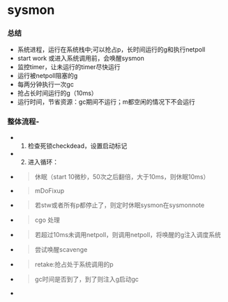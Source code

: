 # sysmon
### 总结
- 系统进程，运行在系统栈中;可以抢占p，长时间运行的g和执行netpoll
- start work 或进入系统调用前，会唤醒sysmon
- 监控timer，让未运行的timer尽快运行
- 运行被netpoll阻塞的g
- 每两分钟执行一次gc
- 抢占长时间运行的g（10ms）
- 运行时间，节省资源：gc期间不运行；m都空闲的情况下不会运行
### 整体流程-
- 1. 检查死锁checkdead，设置启动标记
- 2. 进入循环：
- > 休眠（start 10微秒，50次之后翻倍，大于10ms，则休眠10ms）
- > mDoFixup
- > 若stw或者所有p都停止了，则定时休眠sysmon在sysmonnote
- > cgo 处理
- > 若超过10ms未调用netpoll，则调用netpoll，将唤醒的g注入调度系统
- > 尝试唤醒scavenge
- > retake:抢占处于系统调用的p
- > gc时间是否到了，到了则注入g启动gc
- 
